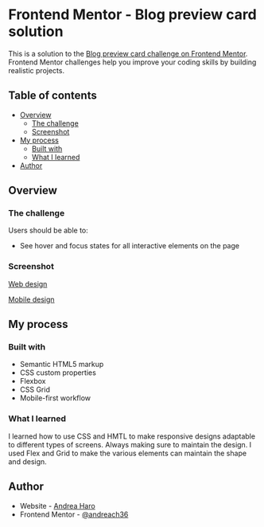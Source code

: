 # Frontend Mentor - Blog preview card solution

This is a solution to the [Blog preview card challenge on Frontend Mentor](https://www.frontendmentor.io/challenges/blog-preview-card-ckPaj01IcS). Frontend Mentor challenges help you improve your coding skills by building realistic projects. 

## Table of contents

- [Overview](#overview)
  - [The challenge](#the-challenge)
  - [Screenshot](#screenshot)
- [My process](#my-process)
  - [Built with](#built-with)
  - [What I learned](#what-i-learned)
- [Author](#author)

## Overview

### The challenge

Users should be able to:

- See hover and focus states for all interactive elements on the page

### Screenshot

[Web design](./assets/results/wed-design.jpg)

[Mobile design](./assets/results/mobile-design.jpg)

## My process

### Built with

- Semantic HTML5 markup
- CSS custom properties
- Flexbox
- CSS Grid
- Mobile-first workflow

### What I learned

I learned how to use CSS and HMTL to make responsive designs adaptable to different types of screens. Always making sure to maintain the design. I used Flex and Grid to make the various elements can maintain the shape and design.

## Author

- Website - [Andrea Haro](https://github.com/andreach36)
- Frontend Mentor - [@andreach36](https://www.frontendmentor.io/profile/andreach36)

